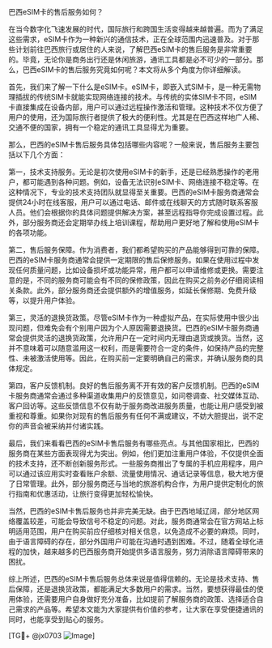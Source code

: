 巴西eSIM卡的售后服务如何？

在当今数字化飞速发展的时代，国际旅行和跨国生活变得越来越普遍。而为了满足这些需求，eSIM卡作为一种新兴的通信技术，正在全球范围内迅速普及。对于那些计划前往巴西旅行或居住的人来说，了解巴西eSIM卡的售后服务是非常重要的。毕竟，无论你是商务出行还是休闲旅游，通讯工具都是必不可少的一部分。那么，巴西eSIM卡的售后服务究竟如何呢？本文将从多个角度为你详细解读。

首先，我们来了解一下什么是eSIM卡。eSIM卡，即嵌入式SIM卡，是一种无需物理插拔的传统SIM卡就能实现网络连接的技术。与传统的实体SIM卡不同，eSIM卡直接集成在设备内部，用户可以通过远程操作激活和管理。这种技术不仅方便了用户的使用，还为国际旅行者提供了极大的便利性。尤其是在巴西这样地广人稀、交通不便的国家，拥有一个稳定的通讯工具显得尤为重要。

那么，巴西的eSIM卡售后服务具体包括哪些内容呢？一般来说，售后服务主要包括以下几个方面：

第一，技术支持服务。无论是初次使用eSIM卡的新手，还是已经熟悉操作的老用户，都可能遇到各种问题。例如，设备无法识别eSIM卡、网络连接不稳定等。在这种情况下，专业的技术支持团队就显得至关重要。巴西的eSIM卡服务商通常会提供24小时在线客服，用户可以通过电话、邮件或在线聊天的方式随时联系客服人员。他们会根据你的具体问题提供解决方案，甚至远程指导你完成设置过程。此外，部分服务商还会定期举办线上培训课程，帮助用户更好地了解和使用eSIM卡的各项功能。

第二，售后服务保障。作为消费者，我们都希望购买的产品能够得到可靠的保障。巴西的eSIM卡服务商通常会提供一定期限的售后保修服务。如果在使用过程中发现任何质量问题，比如设备损坏或功能异常，用户都可以申请维修或更换。需要注意的是，不同的服务商可能会有不同的保修政策，因此在购买之前务必仔细阅读相关条款。此外，部分服务商还会提供额外的增值服务，如延长保修期、免费升级等，以提升用户体验。

第三，灵活的退换货政策。尽管eSIM卡作为一种虚拟产品，在实际使用中很少出现问题，但难免会有个别用户因为个人原因需要退换货。巴西的eSIM卡服务商通常会提供灵活的退换货政策，允许用户在一定时间内无理由退货或换货。当然，这并不意味着可以随意滥用这一权利，而是需要符合一定的条件，如保持产品的完整性、未被激活使用等。因此，在购买前一定要明确自己的需求，并确认服务商的具体规定。

第四，客户反馈机制。良好的售后服务离不开有效的客户反馈机制。巴西的eSIM卡服务商通常会通过多种渠道收集用户的反馈意见，如问卷调查、社交媒体互动、客户回访等。这些反馈信息不仅有助于服务商改进服务质量，也能让用户感受到被重视和尊重。如果你对现有的售后服务有任何不满或建议，不妨大胆提出，说不定你的声音会被采纳并付诸实践。

最后，我们来看看巴西的eSIM卡售后服务有哪些亮点。与其他国家相比，巴西的服务商在某些方面表现得尤为突出。例如，他们更加注重用户体验，不仅提供全面的技术支持，还不断创新服务形式。一些服务商推出了专属的手机应用程序，用户可以通过该应用实时查看账户余额、流量使用情况、通话记录等信息，极大地方便了日常管理。此外，部分服务商还与当地的旅游机构合作，为用户提供定制化的旅行指南和优惠活动，让旅行变得更加轻松愉快。

当然，巴西的eSIM卡售后服务也并非完美无缺。由于巴西地域辽阔，部分地区网络覆盖较差，可能会导致信号不稳定的问题。对此，服务商通常会在官方网站上标明适用范围，用户在购买前应仔细核对相关信息，以免造成不必要的麻烦。同时，由于语言障碍的存在，部分外国用户可能在沟通时遇到困难。不过，随着全球化进程的加快，越来越多的巴西服务商开始提供多语言服务，努力消除语言障碍带来的困扰。

综上所述，巴西的eSIM卡售后服务总体来说是值得信赖的。无论是技术支持、售后保障，还是退换货政策，都能满足大多数用户的需求。当然，要想获得最佳的使用体验，还需要用户自身做好充分准备，比如提前了解服务商的政策、选择适合自己需求的产品等。希望本文能为大家提供有价值的参考，让大家在享受便捷通讯的同时，也能享受到贴心的服务。

[TG💪+ @jx0703 ![Image](https://github.com/user-attachments/assets/dbca1d08-cadb-493c-b0ec-ad6f7a83f270)]